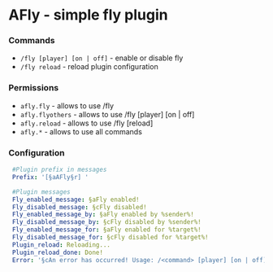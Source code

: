 # AFly - simple fly plugin
### Commands
- `/fly [player] [on | off]` - enable or disable fly
- `/fly reload` - reload plugin configuration
### Permissions
- `afly.fly` - allows to use /fly
- `afly.flyothers` - allows to use /fly [player] [on | off]
- `afly.reload` - allows to use /fly [reload]
- `afly.*` - allows to use all commands
### Configuration
```yml
 #Plugin prefix in messages
 Prefix: '[§aAFly§r] '

 #Plugin messages
 Fly_enabled_message: §aFly enabled!
 Fly_disabled_message: §cFly disabled!
 Fly_enabled_message_by: §aFly enabled by %sender%!
 Fly_disabled_message_by: §cFly disabled by %sender%!
 Fly_enabled_message_for: §aFly enabled for %target%!
 Fly_disabled_message_for: §cFly disabled for %target%!
 Plugin_reload: Reloading...
 Plugin_reload_done: Done!
 Error: '§cAn error has occurred! Usage: /<command> [player] [on | off]'
```